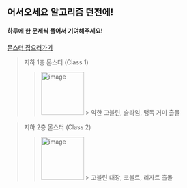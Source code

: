 
## 어서오세요 알고리즘 던전에!

#### 하루에 한 문제씩 풀어서 기여해주세요!

[몬스터 잡으러가기](https://solved.ac/class)

> 지하 1층 몬스터 (Class 1)
> > <img width="100" alt="image" src="https://user-images.githubusercontent.com/67668805/147516382-02972d2b-24ea-400d-b8d3-b2219661f4a0.png"> 
> > > 약한 고블린, 슬라임, 맹독 거미 출몰 

> 지하 2층 몬스터 (Class 2)
> > <img width="100" alt="image" src="https://user-images.githubusercontent.com/67668805/147516594-ca9461c3-2616-45a9-8374-23e29973995b.png">
> > > 고블린 대장, 코볼트, 리자트 출몰
